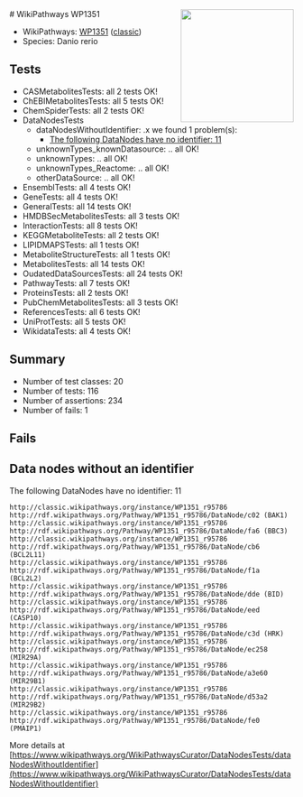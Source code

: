 <img style="float: right; width: 200px" src="https://upload.wikimedia.org/wikipedia/commons/thumb/8/83/Wplogo_with_text_500.png/640px-Wplogo_with_text_500.png" />
# WikiPathways WP1351

* WikiPathways: [WP1351](https://wikipathways.org/pathways/WP1351) ([classic](https://classic.wikipathways.org/instance/WP1351))
* Species: Danio rerio
## Tests
* CASMetabolitesTests: all 2 tests OK!
* ChEBIMetabolitesTests: all 5 tests OK!
* ChemSpiderTests: all 2 tests OK!
* DataNodesTests
    * dataNodesWithoutIdentifier: .x we found 1 problem(s):
        * [The following DataNodes have no identifier: 11](#8792c491)
    * unknownTypes_knownDatasource: .. all OK!
    * unknownTypes: .. all OK!
    * unknownTypes_Reactome: .. all OK!
    * otherDataSource: .. all OK!
* EnsemblTests: all 4 tests OK!
* GeneTests: all 4 tests OK!
* GeneralTests: all 14 tests OK!
* HMDBSecMetabolitesTests: all 3 tests OK!
* InteractionTests: all 8 tests OK!
* KEGGMetaboliteTests: all 2 tests OK!
* LIPIDMAPSTests: all 1 tests OK!
* MetaboliteStructureTests: all 1 tests OK!
* MetabolitesTests: all 14 tests OK!
* OudatedDataSourcesTests: all 24 tests OK!
* PathwayTests: all 7 tests OK!
* ProteinsTests: all 2 tests OK!
* PubChemMetabolitesTests: all 3 tests OK!
* ReferencesTests: all 6 tests OK!
* UniProtTests: all 5 tests OK!
* WikidataTests: all 4 tests OK!


## Summary

* Number of test classes: 20
* Number of tests: 116
* Number of assertions: 234
* Number of fails: 1

## Fails

<a name="8792c491" />

## Data nodes without an identifier

The following DataNodes have no identifier: 11
```
http://classic.wikipathways.org/instance/WP1351_r95786 http://rdf.wikipathways.org/Pathway/WP1351_r95786/DataNode/c02 (BAK1)
http://classic.wikipathways.org/instance/WP1351_r95786 http://rdf.wikipathways.org/Pathway/WP1351_r95786/DataNode/fa6 (BBC3)
http://classic.wikipathways.org/instance/WP1351_r95786 http://rdf.wikipathways.org/Pathway/WP1351_r95786/DataNode/cb6 (BCL2L11)
http://classic.wikipathways.org/instance/WP1351_r95786 http://rdf.wikipathways.org/Pathway/WP1351_r95786/DataNode/f1a (BCL2L2)
http://classic.wikipathways.org/instance/WP1351_r95786 http://rdf.wikipathways.org/Pathway/WP1351_r95786/DataNode/dde (BID)
http://classic.wikipathways.org/instance/WP1351_r95786 http://rdf.wikipathways.org/Pathway/WP1351_r95786/DataNode/eed (CASP10)
http://classic.wikipathways.org/instance/WP1351_r95786 http://rdf.wikipathways.org/Pathway/WP1351_r95786/DataNode/c3d (HRK)
http://classic.wikipathways.org/instance/WP1351_r95786 http://rdf.wikipathways.org/Pathway/WP1351_r95786/DataNode/ec258 (MIR29A)
http://classic.wikipathways.org/instance/WP1351_r95786 http://rdf.wikipathways.org/Pathway/WP1351_r95786/DataNode/a3e60 (MIR29B1)
http://classic.wikipathways.org/instance/WP1351_r95786 http://rdf.wikipathways.org/Pathway/WP1351_r95786/DataNode/d53a2 (MIR29B2)
http://classic.wikipathways.org/instance/WP1351_r95786 http://rdf.wikipathways.org/Pathway/WP1351_r95786/DataNode/fe0 (PMAIP1)
```

More details at [https://www.wikipathways.org/WikiPathwaysCurator/DataNodesTests/dataNodesWithoutIdentifier](https://www.wikipathways.org/WikiPathwaysCurator/DataNodesTests/dataNodesWithoutIdentifier)

